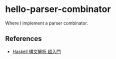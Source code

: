 # hello-parser-combinator

Where I implement a parser combinator.

## References

- [Haskell 構文解析 超入門](https://qiita.com/7shi/items/b8c741e78a96ea2c10fe)

